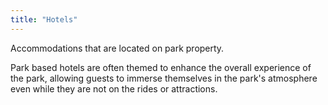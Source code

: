 ```yaml
---
title: "Hotels"
---
```


Accommodations that are located on park property. 

Park based hotels are often themed to enhance the overall experience of the park, allowing guests to immerse themselves in the park's atmosphere even while they are not on the rides or attractions. 